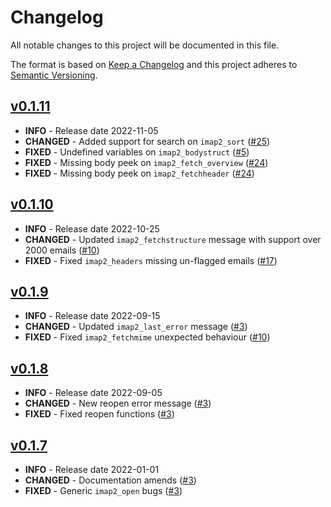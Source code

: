 # Changelog

All notable changes to this project will be documented in this file.

The format is based on [Keep a Changelog](http://keepachangelog.com/en/1.0.0/)
and this project adheres to [Semantic Versioning](http://semver.org/spec/v2.0.0.html).

## [v0.1.11](https://github.com/javanile/php-imap2/compare/0.1.10...0.1.11)

- **INFO** - Release date 2022-11-05
- **CHANGED** - Added support for search on `imap2_sort` ([#25](https://github.com/javanile/php-imap2/issues/25))
- **FIXED** - Undefined variables on `imap2_bodystruct` ([#5](https://github.com/javanile/php-imap2/issues/5))
- **FIXED** - Missing body peek on `imap2_fetch_overview` ([#24](https://github.com/javanile/php-imap2/issues/24))
- **FIXED** - Missing body peek on `imap2_fetchheader` ([#24](https://github.com/javanile/php-imap2/issues/24))

## [v0.1.10](https://github.com/javanile/php-imap2/compare/0.1.9...0.1.10)

- **INFO** - Release date 2022-10-25
- **CHANGED** - Updated `imap2_fetchstructure` message with support over 2000 emails ([#10](https://github.com/javanile/php-imap2/issues/10))
- **FIXED** - Fixed `imap2_headers` missing un-flagged emails ([#17](https://github.com/javanile/php-imap2/issues/17))

## [v0.1.9](https://github.com/javanile/php-imap2/compare/0.1.8...0.1.9) 

- **INFO** - Release date 2022-09-15
- **CHANGED** - Updated `imap2_last_error` message ([#3](https://github.com/javanile/php-imap2/issues/3))
- **FIXED** - Fixed `imap2_fetchmime` unexpected behaviour ([#10](https://github.com/javanile/php-imap2/issues/10))

## [v0.1.8](https://github.com/javanile/php-imap2/compare/0.1.7...0.1.8)

- **INFO** - Release date 2022-09-05
- **CHANGED** - New reopen error message ([#3](https://github.com/javanile/php-imap2/issues/3))
- **FIXED** - Fixed reopen functions ([#3](https://github.com/javanile/php-imap2/issues/3))

## [v0.1.7](https://github.com/javanile/php-imap2/compare/0.1.0...0.1.7)

- **INFO** - Release date 2022-01-01
- **CHANGED** - Documentation amends ([#3](https://github.com/javanile/php-imap2/issues/3))
- **FIXED** - Generic `imap2_open` bugs ([#3](https://github.com/javanile/php-imap2/issues/3)) 
